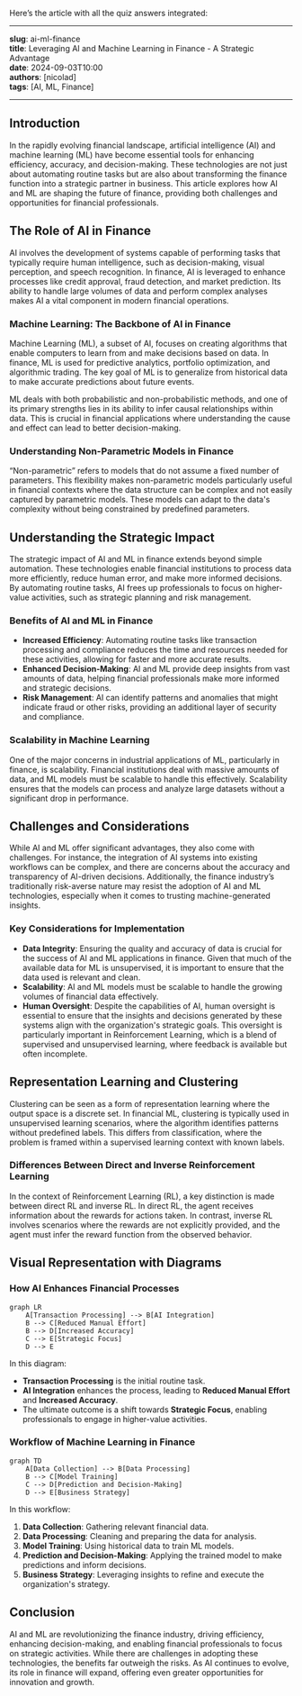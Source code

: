 Here’s the article with all the quiz answers integrated:

---

**slug**: ai-ml-finance  
**title**: Leveraging AI and Machine Learning in Finance - A Strategic Advantage  
**date**: 2024-09-03T10:00  
**authors**: [nicolad]  
**tags**: [AI, ML, Finance]

---

## Introduction

In the rapidly evolving financial landscape, artificial intelligence (AI) and machine learning (ML) have become essential tools for enhancing efficiency, accuracy, and decision-making. These technologies are not just about automating routine tasks but are also about transforming the finance function into a strategic partner in business. This article explores how AI and ML are shaping the future of finance, providing both challenges and opportunities for financial professionals.

<!-- truncate -->

## The Role of AI in Finance

AI involves the development of systems capable of performing tasks that typically require human intelligence, such as decision-making, visual perception, and speech recognition. In finance, AI is leveraged to enhance processes like credit approval, fraud detection, and market prediction. Its ability to handle large volumes of data and perform complex analyses makes AI a vital component in modern financial operations.

### Machine Learning: The Backbone of AI in Finance

Machine Learning (ML), a subset of AI, focuses on creating algorithms that enable computers to learn from and make decisions based on data. In finance, ML is used for predictive analytics, portfolio optimization, and algorithmic trading. The key goal of ML is to generalize from historical data to make accurate predictions about future events.

ML deals with both probabilistic and non-probabilistic methods, and one of its primary strengths lies in its ability to infer causal relationships within data. This is crucial in financial applications where understanding the cause and effect can lead to better decision-making.

### Understanding Non-Parametric Models in Finance

“Non-parametric” refers to models that do not assume a fixed number of parameters. This flexibility makes non-parametric models particularly useful in financial contexts where the data structure can be complex and not easily captured by parametric models. These models can adapt to the data's complexity without being constrained by predefined parameters.

## Understanding the Strategic Impact

The strategic impact of AI and ML in finance extends beyond simple automation. These technologies enable financial institutions to process data more efficiently, reduce human error, and make more informed decisions. By automating routine tasks, AI frees up professionals to focus on higher-value activities, such as strategic planning and risk management.

### Benefits of AI and ML in Finance

- **Increased Efficiency**: Automating routine tasks like transaction processing and compliance reduces the time and resources needed for these activities, allowing for faster and more accurate results.
- **Enhanced Decision-Making**: AI and ML provide deep insights from vast amounts of data, helping financial professionals make more informed and strategic decisions.
- **Risk Management**: AI can identify patterns and anomalies that might indicate fraud or other risks, providing an additional layer of security and compliance.

### Scalability in Machine Learning

One of the major concerns in industrial applications of ML, particularly in finance, is scalability. Financial institutions deal with massive amounts of data, and ML models must be scalable to handle this effectively. Scalability ensures that the models can process and analyze large datasets without a significant drop in performance.

## Challenges and Considerations

While AI and ML offer significant advantages, they also come with challenges. For instance, the integration of AI systems into existing workflows can be complex, and there are concerns about the accuracy and transparency of AI-driven decisions. Additionally, the finance industry’s traditionally risk-averse nature may resist the adoption of AI and ML technologies, especially when it comes to trusting machine-generated insights.

### Key Considerations for Implementation

- **Data Integrity**: Ensuring the quality and accuracy of data is crucial for the success of AI and ML applications in finance. Given that much of the available data for ML is unsupervised, it is important to ensure that the data used is relevant and clean.
- **Scalability**: AI and ML models must be scalable to handle the growing volumes of financial data effectively.
- **Human Oversight**: Despite the capabilities of AI, human oversight is essential to ensure that the insights and decisions generated by these systems align with the organization's strategic goals. This oversight is particularly important in Reinforcement Learning, which is a blend of supervised and unsupervised learning, where feedback is available but often incomplete.

## Representation Learning and Clustering

Clustering can be seen as a form of representation learning where the output space is a discrete set. In financial ML, clustering is typically used in unsupervised learning scenarios, where the algorithm identifies patterns without predefined labels. This differs from classification, where the problem is framed within a supervised learning context with known labels.

### Differences Between Direct and Inverse Reinforcement Learning

In the context of Reinforcement Learning (RL), a key distinction is made between direct RL and inverse RL. In direct RL, the agent receives information about the rewards for actions taken. In contrast, inverse RL involves scenarios where the rewards are not explicitly provided, and the agent must infer the reward function from the observed behavior.

## Visual Representation with Diagrams

### How AI Enhances Financial Processes

```mermaid
graph LR
    A[Transaction Processing] --> B[AI Integration]
    B --> C[Reduced Manual Effort]
    B --> D[Increased Accuracy]
    C --> E[Strategic Focus]
    D --> E
```

In this diagram:

- **Transaction Processing** is the initial routine task.
- **AI Integration** enhances the process, leading to **Reduced Manual Effort** and **Increased Accuracy**.
- The ultimate outcome is a shift towards **Strategic Focus**, enabling professionals to engage in higher-value activities.

### Workflow of Machine Learning in Finance

```mermaid
graph TD
    A[Data Collection] --> B[Data Processing]
    B --> C[Model Training]
    C --> D[Prediction and Decision-Making]
    D --> E[Business Strategy]
```

In this workflow:

1. **Data Collection**: Gathering relevant financial data.
2. **Data Processing**: Cleaning and preparing the data for analysis.
3. **Model Training**: Using historical data to train ML models.
4. **Prediction and Decision-Making**: Applying the trained model to make predictions and inform decisions.
5. **Business Strategy**: Leveraging insights to refine and execute the organization's strategy.

## Conclusion

AI and ML are revolutionizing the finance industry, driving efficiency, enhancing decision-making, and enabling financial professionals to focus on strategic activities. While there are challenges in adopting these technologies, the benefits far outweigh the risks. As AI continues to evolve, its role in finance will expand, offering even greater opportunities for innovation and growth.

